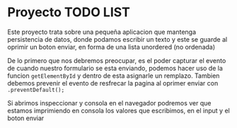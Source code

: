 # Proyecto TODO LIST

Este proyecto trata sobre una pequeña aplicacion que mantenga  persistencia de datos, donde podamos escribir un texto y este se guarde al oprimir un boton enviar, 
en forma de una lista unordered (no ordenada)


De lo primero que nos debremos preocupar, es el poder capturar el evento de cuando nuestro formulario se esta enviando, podemos hacer uso de la funcion ``getElementById`` y dentro de esta asignarle un remplazo. Tambien debemos prevenir el evento de resfrecar la pagina al oprimer enviar con ``.preventDefault();``

Si abrimos inspeccionar y consola en el navegador podremos ver que estamos imprimiendo en consola los valores que escribimos, en el input y el boton enviar

